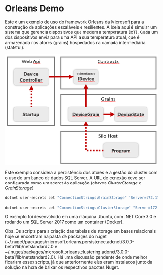 # Orleans Demo

Este é um exemplo de uso do framework Orleans da Microsoft para a construção de aplicações escaláveis e resilientes.
A ideia aqui é simular um sistema que gerencia dispositivos que medem a temperatura (IoT). Cada um dos dispositivos envia para uma API a sua temperatura atual, que é armazenada nos atores (grains) hospedados na camada intermediária (stateful).

![Alt text](docs/architecture.png)

Este exemplo considera a persistência dos atores e a gestão do cluster com o uso de um banco de dados SQL Server. A URL de conexão deve ser configurada como um secret da aplicação (chaves *ClusterStorage* e *GrainStorage*)

```bash
dotnet user-secrets set "ConnectionStrings:GrainStorage" "Server=172.17.0.2;Database=orleans;User Id=sa;Password=ABC;"

dotnet user-secrets set "ConnectionStrings:ClusterStorage" "Server=172.17.0.2;Database=orleans;User Id=sa;Password=ABC;"
```

O exemplo foi desenvolvido em uma máquina Ubuntu, com .NET Core 3.0 e rodando um SQL Server 2017 como um container (Docker).

Obs. Os scripts para a criação das tabelas de storage em bases relacionais hoje se encontram na pasta de packages do nuget (~/.nuget/packages/microsoft.orleans.persistence.adonet/3.0.0-beta1/lib/netstandard2.0 e ~/.nuget/packages/microsoft.orleans.clustering.adonet/3.0.0-beta1/lib/netstandard2.0). Há uma discussão pendente de onde melhor ficariam esses scripts, já que anteriormente eles eram instalados junto da solução na hora de baixar os respectivos pacotes Nuget.
